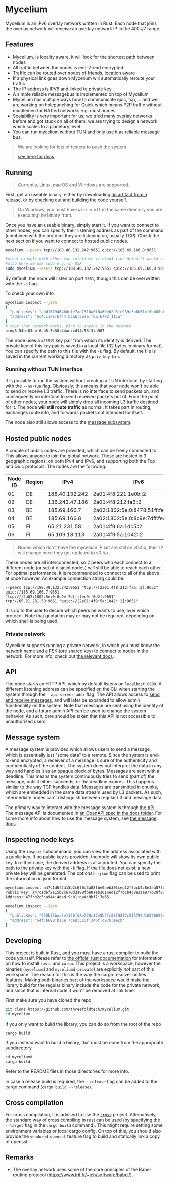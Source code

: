 # Mycelium

Mycelium is an IPv6 overlay network written in Rust. Each node that joins the overlay network will receive an overlay network IP in the 400::/7 range.

## Features

- Mycelium, is locality aware, it will look for the shortest path between nodes
- All traffic between the nodes is end-2-end encrypted
- Traffic can be routed over nodes of friends, location aware
- If a physical link goes down Mycelium will automatically reroute your traffic
- The IP address is IPV6 and linked to private key
- A simple reliable messagebus is implemented on top of Mycelium
- Mycelium has multiple ways how to communicate quic, tcp, ... and we are working on holepunching for Quick which means P2P traffic without middlemen for NATted networks e.g. most homes
- Scalability is very important for us, we tried many overlay networks before and got stuck on all of them, we are trying to design a network which scales to a planetary level
- You can run mycelium without TUN and only use it as reliable message bus.

> We are looking for lots of testers to push the system

> [see here for docs](https://github.com/threefoldtech/mycelium/tree/master/docs)

## Running

> Currently, Linux, macOS and Windows are supported.

First, get an useable binary, either by downloading [an artifact from a release](https://github.com/threefoldtech/mycelium/releases),
or by [checking out and building the code yourself](#developing).

> On Windows, you must have `wintun.dll` in the same directory you are executing
> the binary from.

Once you have an useable binary, simply start it. If you want to connect to other
nodes, you can specify their listening address as part of the command (combined
with the protocol they are listening on, usually TCP). Check the next section if
you want to connect to hosted public nodes.

```sh
mycelium --peers tcp://188.40.132.242:9651 quic://185.69.166.8:9651

#other example with other tun interface if utun3 (the default) would already be used
#also here we use sudo e.g. on OSX
sudo mycelium --peers tcp://188.40.132.242:9651 quic://185.69.166.8:9651 --tun-name utun9

```

By default, the node will listen on port `9651`, though this can be overwritten
with the `-p` flag.

To check your own info

```bash
mycelium inspect --json
{
  "publicKey": "abd16194646defe7ad2318a0f0a69eb2e3fe939c3b0b51cf0bb88bb8028ecd1d",
  "address": "5c4:c176:bf44:b2ab:5e7e:f6a:b7e2:11ca"
}
# test that network works, ping to anyone in the network
ping6 54b:83ab:6cb5:7b38:44ae:cd14:53f3:a907
```

The node uses a `x25519` key pair from which its identity is derived. The private key of this key pair
is saved in a local file (32 bytes in binary format). You can specify the path to this file with the
`-k` flag. By default, the file is saved in the current working directory as `priv_key.bin`.

### Running without TUN interface

It is possible to run the system without creating a TUN interface, by starting with the `--no-tun` flag.
Obviously, this means that your node won't be able to send or receive L3 traffic. There is no interface
to send packets on, and consequently no interface to send received packets out of. From the point of
other nodes, your node will simply drop all incoming L3 traffic destined for it. The node **will still
route traffic** as normal. It takes part in routing, exchanges route info, and forwards packets not
intended for itself.

The node also still allows access to the [message subsystem](#message-system).

## Hosted public nodes

A couple of public nodes are provided, which can be freely connected to. This allows
anyone to join the global network. These are hosted in 3 geographic regions, on both
IPv4 and IPv6, and supporting both the Tcp and Quic protocols. The nodes are the
following:

| Node ID | Region | IPv4 | IPv6 | Tcp port | Quic port | Mycelium IP |
| --- | --- | --- | --- | --- | --- | --- |
| 01 | DE | 188.40.132.242 | 2a01:4f8:221:1e0b::2 | 9651 | 9651 | 54b:83ab:6cb5:7b38:44ae:cd14:53f3:a907 |
| 02 | DE | 136.243.47.186 | 2a01:4f8:212:fa6::2 | 9651 | 9651 | 496:9730:c64e:c106:3867:92f2:fa8f:da11 |
| 03 | BE | 185.69.166.7 | 2a02:1802:5e:0:8478:51ff:fee2:3331 | 9651 | 9651 | 597:a4ef:806:b09:6650:cbbf:1b68:cc94 |
| 04 | BE | 185.69.166.8 | 2a02:1802:5e:0:8c9e:7dff:fec9:f0d2 | 9651 | 9651 | 532:a4ff:5cfe:fa32:1a23:53d7:4135:d173 |
| 05 | FI | 65.21.231.58 | 2a01:4f9:6a:1dc5::2 | 9651 | 9651 | 410:2778:53bf:6f41:af28:1b60:d7c0:707a |
| 06 | FI | 65.109.18.113 | 2a01:4f9:5a:1042::2 | 9651 | 9651 | 5ae:3c7b:ab04:679a:79f6:756a:8e8d:f333 |

> Nodes which don't have the mycelium IP set are still on v0.4.x, their IP will change once they get updated to v0.5.x

These nodes are all interconnected, so 2 peers who each connect to a different node
(or set of disjoint nodes) will still be able to reach each other. For optimal performance,
it is recommended to connect to all of the above at once however. An example connection
string could be:

`--peers tcp://188.40.132.242:9651 "tcp://[2a01:4f8:212:fa6::2]:9651" quic://185.69.166.7:9651 "tcp://[2a02:1802:5e:0:8c9e:7dff:fec9:f0d2]:9651" tcp://65.21.231.58:9651 "quic://[2a01:4f9:5a:1042::2]:9651"`

It is up to the user to decide which peers he wants to use, over which protocol.
Note that quotation may or may not be required, depending on which shell is being
used.

### Private network

Mycelium supports running a private network, in which you must know the network name
and a PSK (pre shared key) to connect to nodes in the network. For more info, check
out [the relevant docs](/docs/private_network.md).

## API

The node starts an HTTP API, which by default listens on `localhost:8989`. A different
listening address can be specified on the CLI when starting the system through the
`--api-server-addr` flag. The API allows access to [send and receive messages](#message-system),
and will later be expanded to allow admin functionality on the system. Note that
message are sent using the identity of the node, and a future admin API can be
used to change the system behavior. As such, care should be taken that this API
is not accessible to unauthorized users.

## Message system

A message system is provided which allows users to send a message, which is essentially just "some data"
to a remote. Since the system is end-to-end encrypted, a receiver of a message is sure of the authenticity
and confidentiality of the content. The system does not interpret the data in any way and handles it
as an opaque block of bytes. Messages are sent with a deadline. This means the system continuously
tries to send (part of) the message, until it either succeeds, or the deadline expires. This happens
similar to the way TCP handles data. Messages are transmitted in chunks, which are embedded in the
same data stream used by L3 packets. As such, intermediate nodes can't distinguish between regular L3
and message data.

The primary way to interact with the message system is through [the API](#api). The message API is
documented in [an OpenAPI spec in the docs folder](docs/api.yaml). For some more info about how to
use the message system, see [the message docs](/docs/message.md).

## Inspecting node keys

Using the `inspect` subcommand, you can view the address associated with a public key. If no public key is provided, the node will show
its own public key. In either case, the derived address is also printed. You can specify the path to the private key with the `-k` flag.
If the file does not exist, a new private key will be generated. The optional `--json` flag can be used to print the information in json
format.

```sh
mycelium inspect a47c1d6f2a15b2c670d3a88fbe0aeb301ced12f7bcb4c8e3aa877b20f8559c02
Public key: a47c1d6f2a15b2c670d3a88fbe0aeb301ced12f7bcb4c8e3aa877b20f8559c02
Address: 47f:b2c5:a944:4dad:9cb1:da4:8bf7:7e65
```

```sh
mycelium inspect --json
{
  "publicKey": "955bf6bea5e1150fd8e270c12e5b2fc08f08f7c5f3799d10550096cc137d671b",
  "address": "54f:b680:ba6e:7ced:355f:346f:d97b:eecb"
}
```

## Developing

This project is built in Rust, and you must have a rust compiler to build the code
yourself. Please refer to [the official rust documentation](https://www.rust-lang.org/)
for information on how to install `rustc` and `cargo`. This project is a workspace,
however the binaries (`myceliumd` and `myceliumd-private`) are explicitly _not_
part of this workspace. The reason for this is the way the cargo resolver unifies
features. Making both binaries part of the workspace would make the library build
for the regular binary include the code for the private network, and since that
is internal code it won't be removed at link time.

First make sure you have cloned the repo

```sh
git clone https://github.com/threefoldtech/mycelium.git
cd mycelium
```

If you only want to build the library, you can do so from the root of the repo

```sh
cargo build
```

If you instead want to build a binary, that must be done from the appropriate subdirectory

```sh
cd myceliumd
cargo build
```

Refer to the README files in those directories for more info.

In case a release build is required, the `--release` flag can be added to the cargo
command (`cargo build --release`).

## Cross compilation

For cross compilation, it is advised to use the [`cross`](https://github.com/cross-rs/cross)
project. Alternatively, the standard way of cross compiling in rust can be used
(by specifying the `--target` flag in the `cargo build` command). This might require
setting some environment variables or local cargo config. On top of this, you should
also provide the `vendored-openssl` feature flag to build and statically link a copy
of openssl.

## Remarks

- The overlay network uses some of the core principles of the Babel routing protocol (<https://www.irif.fr/~jch/software/babel/>).
